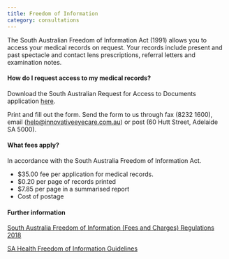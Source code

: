 ```yaml
---
title: Freedom of Information
category: consultations
---
```

<div><p>The South Australian Freedom of Information Act (1991) allows you to access your medical records on request. Your records include present and past spectacle and contact lens prescriptions, referral letters and examination notes.</div></p>

#### How do I request access to my medical records?

Download the South Australian Request for Access to Documents application <a href=https://government.archives.sa.gov.au/sites/default/files/20180622%20Request%20for%20Access%20Application%20Form%202018-19%20Final%20V1.pdf>here</a>.

Print and fill out the form. Send the form to us through fax (8232 1600), email (help@innovativeeyecare.com.au) or post (60 Hutt Street, Adelaide SA 5000).

#### What fees apply?

In accordance with the South Australia Freedom of Information Act.

* $35.00 fee per application for medical records.
* $0.20 per page of records printed
* $7.85 per page in a summarised report
* Cost of postage

#### Further information

<a href=https://www.legislation.sa.gov.au/LZ/C/R/FREEDOM%20OF%20INFORMATION%20(FEES%20AND%20CHARGES)%20REGULATIONS%202018/CURRENT/2018.192.AUTH.PDF>South Australia Freedom of Information (Fees and Charges)
Regulations 2018</a>

<a href=https://www.sahealth.sa.gov.au/wps/wcm/connect/public+content/sa+health+internet/about+us/accessing+information/freedom+of+information>SA Health Freedom of Information Guidelines</a>
